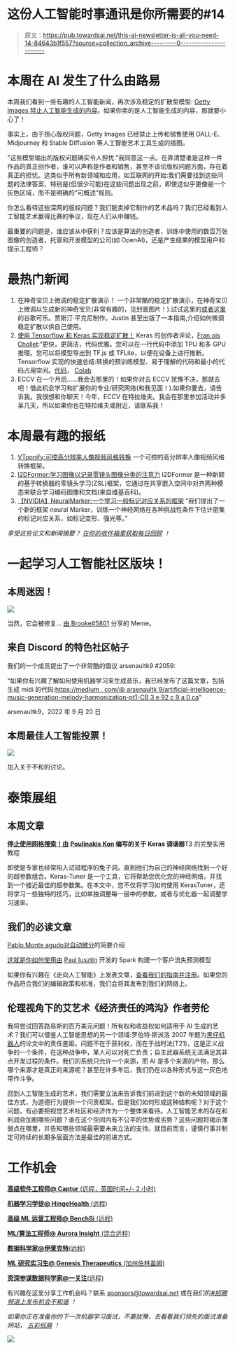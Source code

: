 # 这份人工智能时事通讯是你所需要的#14

> 原文：<https://pub.towardsai.net/this-ai-newsletter-is-all-you-need-14-84643b1f557?source=collection_archive---------0----------------------->

# **本周在 AI 发生了什么由路易**

本周我们看到一些有趣的人工智能新闻，再次涉及稳定的扩散型模型: [Getty Images 禁止人工智能生成的内容](https://www.theverge.com/2022/9/21/23364696/getty-images-ai-ban-generated-artwork-illustration-copyright?utm_campaign=Your%20Daily%20AI%20Research%20tl%3Bdr&utm_medium=email&utm_source=Revue%20newsletter)。如果你卖的是人工智能生成的内容，那就要小心了！

事实上，由于担心版权问题，Getty Images 已经禁止上传和销售使用 DALL-E、Midjourney 和 Stable Diffusion 等人工智能艺术工具生成的插图。

"这些模型输出的版权问题确实令人担忧."我同意这一点。在弄清楚谁是这样一件作品的真正创作者，谁可以声称是作者和销售，甚至不谈论版权问题方面，存在着真正的担忧。这类似于所有新领域和应用，如互联网的开始:我们需要找到这些问题的法律答案，特别是(但很少可能)在这些问题出现之前，即使这似乎更像是一个灰色区域，而不是明确的“可概述”规则。

你怎么看待这些深网的版权问题？我们能卖掉它制作的艺术品吗？我们已经看到人工智能艺术赢得比赛的争议，现在人们从中赚钱。

最重要的问题是，谁应该从中获利？应该是算法的创造者，训练中使用的数百万张图像的创造者，托管和开发模型的公司(如 OpenAI)，还是产生结果的模型用户和提示工程师？

# 最热门新闻

1.  在神奇宝贝上微调的稳定扩散演示！
    一个非常酷的稳定扩散演示，在神奇宝贝上微调以生成新的神奇宝贝(非常有趣的，见封面图片！).试试这里的[或者这里](https://replicate.com/lambdal/text-to-pokemon?utm_campaign=Your%20Daily%20AI%20Research%20tl%3Bdr&utm_medium=email&utm_source=Revue%20newsletter)的谷歌可乐。贾斯汀·平克尼制作。Justin 甚至出版了一本指南,介绍如何微调稳定扩散以供自己使用。
2.  [使用 Tensorflow 和 Keras 实现稳定扩散！](https://github.com/divamgupta/stable-diffusion-tensorflow?utm_campaign=Your%20Daily%20AI%20Research%20tl%3Bdr&utm_medium=email&utm_source=Revue%20newsletter) Keras 的创作者评论，[Fran ois Chollet](https://twitter.com/fchollet?utm_campaign=Your%20Daily%20AI%20Research%20tl%3Bdr&utm_medium=email&utm_source=Revue%20newsletter):“更快，更简洁，代码优雅。您可以在一行代码中添加 TPU 和多 GPU 推理。您可以将模型导出到 TF.js 或 TFLite，以便在设备上进行推断。Tensorflow 实现的快速总结:转换的预训练模型、易于理解的代码和最小的代码占用空间。[代码](https://github.com/divamgupta/stable-diffusion-tensorflow?utm_campaign=Your%20Daily%20AI%20Research%20tl%3Bdr&utm_medium=email&utm_source=Revue%20newsletter)， [Colab](https://colab.research.google.com/drive/1fBlfPsL5DEscub0O_3oJNnJbON4w3EKq?usp=sharing&utm_campaign=Your%20Daily%20AI%20Research%20tl%3Bdr&utm_medium=email&utm_source=Revue%20newsletter)
3.  ECCV 在一个月后……我会去那里的！如果你对去 ECCV 犹豫不决，那就去吧！借此机会学习和扩展你的专业/研究网络(和我见面！).如果你要去，请告诉我。我很想和你聊天！今年，ECCV 在特拉维夫。我会在那里参加活动并多呆几天，所以如果你也在特拉维夫或附近，请联系我！

# 本周最有趣的报纸

1.  [VToonify:可控高分辨率人像视频风格转换](https://arxiv.org/pdf/2209.11224.pdf) 一个可控的高分辨率人像视频风格转换框架。
2.  [I2DFormer:学习图像以记录零镜头图像分类的注意力](https://arxiv.org/pdf/2209.10304.pdf) I2DFormer 是一种新颖的基于转换器的零镜头学习(ZSL)框架，它通过在共享嵌入空间中对齐两种模态来联合学习编码图像和文档(来自维基百科)。
3.  [【NVIDIA】NeuralMarker:一个学习一般标记对应关系的框架](https://arxiv.org/pdf/2209.08896.pdf) “我们提出了一个新的框架 neural Marker，训练一个神经网络在各种挑战性条件下估计密集的标记对应关系，如标记变形、强光等。”

*享受这些论文和新闻摘要？* [*在你的收件箱里获取每日回顾*](https://www.linkedin.com/newsletters/what-s-ai-daily-research-tl-dr-6935956459641876480/) *！*

# **一起学习人工智能社区版块！**

## 本周迷因！

![](img/6b96d8793056a4de6a9fb913ead95f54.png)

当然，它会被修复… [由 Brooke#5801](https://discord.com/channels/702624558536065165/830572933197201459/1023919199803944970) 分享的 Meme。

## 来自 Discord 的特色社区帖子

我们的一个成员提出了一个非常酷的倡议 arsenaultk9 #2059:

“如果你有兴趣了解如何使用机器学习来生成音乐，我已经发布了这篇文章，包括生成 midi 的代码:[https://medium . com/@ arsenaultk 9/artificial-intelligence-music-generation-melody-harmonization-pt1-CB 3 e 92 c 9 a 0 ca](https://medium.com/@arsenaultk9/artificial-intelligence-music-generation-melody-harmonization-pt1-cb3e92c9a0ca)”

arsenaultk9，2022 年 9 月 20 日

## 本周最佳人工智能投票！

![](img/c7ed57c4e19fed9e0d406e2535b9b258.png)

加入关于不和的讨论。

# 泰策展组

## 本周文章

[**停止使用网格搜索！由**](/keras-tuner-tutorial-hyperparameter-optimization-tensorflow-keras-computer-vision-example-c9abbdad9887) **[Poulinakis Kon](https://medium.com/@poulinakis.kon) 编写的关于 Keras 调谐器**T3 的完整实用教程

即使是专家也经常陷入试错程序的兔子洞，直到他们为自己的神经网络找到一个好的超参数组合。Keras-Tuner 是一个工具，它将帮助您优化您的神经网络，并找到一个接近最佳的超参数集。在本文中，您不仅将学习如何使用 KerasTuner，还将学习一些独特的技巧，比如单独调整每一层中的参数，或者与优化器一起调整学习速率。

## 我们的必读文章

[Pablo Monte agudo](/a-gentle-introduction-to-automatic-differentiation-74e7eb9a75af)[对自动微分](https://medium.com/@pablo.monteagudo.lago)的简要介绍

[这就是你如何使用由](/this-is-how-you-can-build-a-churn-prediction-model-using-spark-e187b7eca339) [Paul Iusztin](https://medium.com/@p.e.iusztin) 开发的 Spark 构建一个客户流失预测模型

如果你有兴趣在《走向人工智能》上发表文章，[查看我们的指南并注册](https://contribute.towardsai.net/)。如果您的作品符合我们的编辑政策和标准，我们会将其发布到我们的网络上。

## **伦理视角下的艾艺术《经济责任的鸿沟》作者劳伦**

我将尝试回答路易斯的百万美元问题！所有权和收益权如何适用于 AI 生成的艺术？我们可以借鉴人工智能思想的另一个领域:罗伯特·斯派洛 2007 年题为[黑仔机器人](https://onlinelibrary.wiley.com/doi/full/10.1111/j.1468-5930.2007.00346.x)的论文中的责任差距。问题不在于获利权，而在于战时法(T21)，这是正义战争的一个条件，在这种战争中，某人可以对死亡负责；自主武器系统无法满足其非点开发过程的条件。我们的系统只允许一个来源，而 AI 是多个来源的产物，那么哪个来源才是真正的来源呢？甚至在许多年后，我们仍在以各种形式与这一灰色地带作斗争。

回到人工智能生成的艺术，我们需要立法来告诉我们前进到这个新的未知领域的最佳方式，为道德行为提供一个问责框架。但是我们如何形成这种结构呢？对于这个问题，有必要把视觉艺术社区和经济作为一个整体来看待。人工智能艺术的存在和利润会加剧哪些问题？谁在这个空间内有不公平的优势或劣势？这些问题将揭示薄弱点在哪里，并告知哪些领域最需要未来立法的支持。就目前而言，谨慎行事并制定可持续的长期多层面方法是最佳的前进方式。

# 工作机会

[**高级软件工程师@ Captur** (远程，英国时间+/- 2 小时)](http://ws.towardsai.net/6cs)

[**机器学习学徒@ HingeHealth** (远程](https://jobs.lever.co/hingehealth/e41242af-b19e-4943-941d-b85ae2a2f934?utm_source=found.dev))

[**高级 ML 运营工程师@ BenchSi** (远程)](https://jobs.lever.co/benchsci/8e32e23b-ce68-4534-bc82-c75f964c7b54?utm_source=found.dev)

[**ML/算法工程师@ Aurora Insight** (混合远程)](http://ws.towardsai.net/qi0)

[**数据科学家@伊莱克特**(远程)](http://ws.towardsai.net/6p6)

[**ML 研究实习生@ Genesis Therapeutics** (加州伯林盖姆)](http://ws.towardsai.net/0s4)

[**资深参谋数据科学家@一关注**(远程)](https://ws.towardsai.net/zhr)

有兴趣在这里分享工作机会吗？联系 sponsors@towardsai.net 或在我们的[*#招聘频道上发布机会不和谐*](http://ws.towardsai.net/lat-hiring-channel) *！*

*如果你正在准备你的下一次机器学习面试，不要犹豫，去看看我们领先的面试准备网站，* [*五彩纸屑*](http://ws.towardsai.net/confetti-ai) *！*

![](img/23273e3230a8440a7e818059baebc8ba.png)